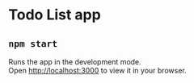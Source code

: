 # Todo List app



## `npm start`

Runs the app in the development mode.\
Open [http://localhost:3000](http://localhost:3000) to view it in your browser.




